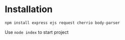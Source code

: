 # Installation
```
npm install express ejs request cherrio body-parser
```
Use `node index` to start project
